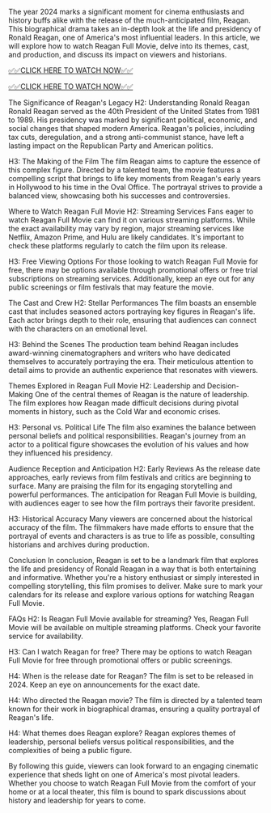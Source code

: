 The year 2024 marks a significant moment for cinema enthusiasts and history buffs alike with the release of the much-anticipated film, Reagan. This biographical drama takes an in-depth look at the life and presidency of Ronald Reagan, one of America's most influential leaders. In this article, we will explore how to watch Reagan Full Movie, delve into its themes, cast, and production, and discuss its impact on viewers and historians.

[✅✅CLICK HERE TO WATCH NOW✅✅](https://freesingup.online/F)

[✅✅CLICK HERE TO WATCH NOW✅✅](https://freesingup.online/F)

The Significance of Reagan's Legacy
H2: Understanding Ronald Reagan
Ronald Reagan served as the 40th President of the United States from 1981 to 1989. His presidency was marked by significant political, economic, and social changes that shaped modern America. Reagan's policies, including tax cuts, deregulation, and a strong anti-communist stance, have left a lasting impact on the Republican Party and American politics.

H3: The Making of the Film
The film Reagan aims to capture the essence of this complex figure. Directed by a talented team, the movie features a compelling script that brings to life key moments from Reagan's early years in Hollywood to his time in the Oval Office. The portrayal strives to provide a balanced view, showcasing both his successes and controversies.

Where to Watch Reagan Full Movie
H2: Streaming Services
Fans eager to watch Reagan Full Movie can find it on various streaming platforms. While the exact availability may vary by region, major streaming services like Netflix, Amazon Prime, and Hulu are likely candidates. It's important to check these platforms regularly to catch the film upon its release.

H3: Free Viewing Options
For those looking to watch Reagan Full Movie for free, there may be options available through promotional offers or free trial subscriptions on streaming services. Additionally, keep an eye out for any public screenings or film festivals that may feature the movie.

The Cast and Crew
H2: Stellar Performances
The film boasts an ensemble cast that includes seasoned actors portraying key figures in Reagan's life. Each actor brings depth to their role, ensuring that audiences can connect with the characters on an emotional level.

H3: Behind the Scenes
The production team behind Reagan includes award-winning cinematographers and writers who have dedicated themselves to accurately portraying the era. Their meticulous attention to detail aims to provide an authentic experience that resonates with viewers.

Themes Explored in Reagan Full Movie
H2: Leadership and Decision-Making
One of the central themes of Reagan is the nature of leadership. The film explores how Reagan made difficult decisions during pivotal moments in history, such as the Cold War and economic crises.

H3: Personal vs. Political Life
The film also examines the balance between personal beliefs and political responsibilities. Reagan's journey from an actor to a political figure showcases the evolution of his values and how they influenced his presidency.

Audience Reception and Anticipation
H2: Early Reviews
As the release date approaches, early reviews from film festivals and critics are beginning to surface. Many are praising the film for its engaging storytelling and powerful performances. The anticipation for Reagan Full Movie is building, with audiences eager to see how the film portrays their favorite president.

H3: Historical Accuracy
Many viewers are concerned about the historical accuracy of the film. The filmmakers have made efforts to ensure that the portrayal of events and characters is as true to life as possible, consulting historians and archives during production.

Conclusion
In conclusion, Reagan is set to be a landmark film that explores the life and presidency of Ronald Reagan in a way that is both entertaining and informative. Whether you're a history enthusiast or simply interested in compelling storytelling, this film promises to deliver. Make sure to mark your calendars for its release and explore various options for watching Reagan Full Movie.

FAQs
H2: Is Reagan Full Movie available for streaming?
Yes, Reagan Full Movie will be available on multiple streaming platforms. Check your favorite service for availability.

H3: Can I watch Reagan for free?
There may be options to watch Reagan Full Movie for free through promotional offers or public screenings.

H4: When is the release date for Reagan?
The film is set to be released in 2024. Keep an eye on announcements for the exact date.

H4: Who directed the Reagan movie?
The film is directed by a talented team known for their work in biographical dramas, ensuring a quality portrayal of Reagan's life.

H4: What themes does Reagan explore?
Reagan explores themes of leadership, personal beliefs versus political responsibilities, and the complexities of being a public figure.

By following this guide, viewers can look forward to an engaging cinematic experience that sheds light on one of America's most pivotal leaders. Whether you choose to watch Reagan Full Movie from the comfort of your home or at a local theater, this film is bound to spark discussions about history and leadership for years to come.
